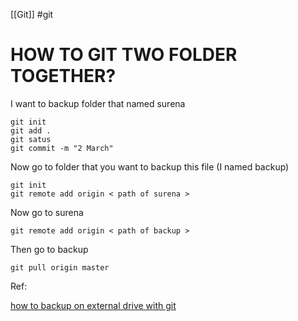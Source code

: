 [[Git]]
#git
# HOW TO GIT TWO FOLDER TOGETHER?
I want to backup folder that named surena
```git
git init
git add .
git satus 
git commit -m "2 March"
```


Now go to folder that you want to backup this file (I named backup)
```git
git init
git remote add origin < path of surena >
```


Now  go to surena
```git
git remote add origin < path of backup >
```

Then go to backup

```git
git pull origin master
```


Ref:

[how to backup on external drive with git](https://www.youtube.com/watch?v=vHzDVPWwIww)


